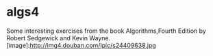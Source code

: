 # algs4
Some interesting exercises from the book Algorithms,Fourth Edition by Robert Sedgewick and Kevin Wayne.
[image]:http://img4.douban.com/lpic/s24409638.jpg

